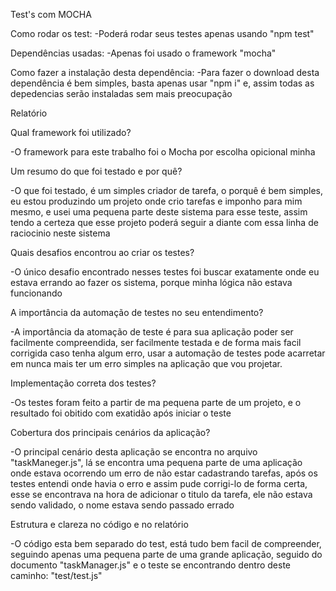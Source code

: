 Test's com MOCHA

Como rodar os test:
-Poderá rodar seus testes apenas usando "npm test"

Dependências usadas:
-Apenas foi usado o framework "mocha"

Como fazer a instalação desta dependência:
-Para fazer o download desta dependência é bem simples, basta apenas usar "npm i" e, assim todas as depedencias serão instaladas sem mais preocupação


Relatório

Qual framework foi utilizado?

-O framework para este trabalho foi o Mocha por escolha opicional minha


Um resumo do que foi testado e por quê?

-O que foi testado, é um simples criador de tarefa, o porquê é bem simples, eu estou produzindo um projeto onde crio tarefas e imponho para mim mesmo, e usei uma pequena parte deste sistema para esse teste, assim tendo a certeza que esse projeto poderá seguir a diante com essa linha de raciocinio neste sistema


Quais desafios encontrou ao criar os testes?

-O único desafio encontrado nesses testes foi buscar exatamente onde eu estava errando ao fazer os sistema, porque minha lógica não estava funcionando


A importância da automação de testes no seu entendimento?

-A importância da atomação de teste é para sua aplicação poder ser facilmente compreendida, ser facilmente testada e de forma mais facil corrigida caso tenha algum erro, usar a automação de testes pode acarretar em nunca mais ter um erro simples na aplicação que vou projetar.


Implementação correta dos testes?

-Os testes foram feito a partir de ma pequena parte de um projeto, e o resultado foi obitido com exatidão após iniciar o teste


Cobertura dos principais cenários da aplicação?

-O principal cenário desta aplicação se encontra no arquivo "taskManeger.js", lá se encontra uma pequena parte de uma aplicação onde estava ocorrendo um erro de não estar cadastrando tarefas, após os testes entendi onde havia o erro e assim pude corrigi-lo de forma certa, esse se encontrava na hora de adicionar o titulo da tarefa, ele não estava sendo validado, o nome estava sendo passado errado


Estrutura e clareza no código e no relatório

-O código esta bem separado do test, está tudo bem facil de compreender, seguindo apenas uma pequena parte de uma grande aplicação, seguido do documento "taskManager.js" e o teste se encontrando dentro deste caminho: "test/test.js"